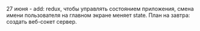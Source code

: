 27 июня - add: redux, чтобы управлять состоянием приложения, смена имени пользователя на главном экране меняет state. План на завтра: создать веб-сокет сервер.